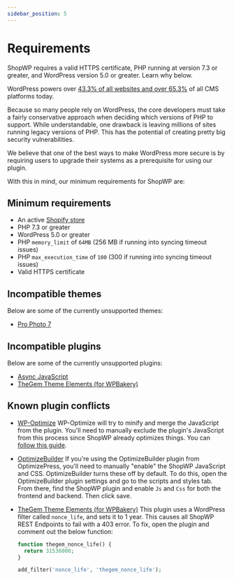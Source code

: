 ```yaml
---
sidebar_position: 5
---
```


# Requirements

ShopWP requires a valid HTTPS certificate, PHP running at version 7.3 or greater, and WordPress version 5.0 or greater. Learn why below.

WordPress powers over [43.3% of all websites and over 65.3%](https://w3techs.com/technologies/details/cm-wordpress/all/all) of all CMS platforms today.

Because so many people rely on WordPress, the core developers must take a fairly conservative approach when deciding which versions of PHP to support. While understandable, one drawback is leaving millions of sites running legacy versions of PHP. This has the potential of creating pretty big security vulnerabilities.

We believe that one of the best ways to make WordPress more secure is by requiring users to upgrade their systems as a prerequisite for using our plugin.

With this in mind, our minimum requirements for ShopWP are:

## Minimum requirements

- An active [Shopify store](https://shopify.pxf.io/5bPL0L)
- PHP 7.3 or greater
- WordPress 5.0 or greater
- PHP `memory_limit` of `64MB` (256 MB if running into syncing timeout issues)
- PHP `max_execution_time` of `100` (300 if running into syncing timeout issues)
- Valid HTTPS certificate

## Incompatible themes

Below are some of the currently unsupported themes:

- [Pro Photo 7](https://pro.photo)

## Incompatible plugins

Below are some of the currently unsupported plugins:

- [Async JavaScript](https://wordpress.org/plugins/async-javascript)
- [TheGem Theme Elements (for WPBakery)](https://codex-themes.com/thegem/)

## Known plugin conflicts

- [WP-Optimize](https://wordpress.org/plugins/async-javascript)
  WP-Optimize will try to minify and merge the JavaScript from the plugin. You'll need to manually exclude the plugin's JavaScript from this process since ShopWP already optimizes things. You can [follow this guide](https://getwpo.com/faqs/#How-do-I-exclude-individual-JavaScript-scripts-from-being-minified-and-merged-).

- [OptimizeBuilder](https://www.optimizepress.com/)
  If you're using the OptimizeBuilder plugin from OptimizePress, you'll need to manually "enable" the ShopWP JavaScript and CSS. OptimizeBuilder turns these off by default. To do this, open the OptimizeBuilder plugin settings and go to the scripts and styles tab. From there, find the ShopWP plugin and enable `Js` and `Css` for both the frontend and backend. Then click save.

- [TheGem Theme Elements (for WPBakery)](https://codex-themes.com/thegem/)
  This plugin uses a WordPress filter called `nonce_life`, and sets it to 1 year. This causes all ShopWP REST Endpoints to fail with a 403 error. To fix, open the plugin and comment out the below function:

  ```php
  function thegem_nonce_life() {
    return 31536000;
  }

  add_filter('nonce_life', 'thegem_nonce_life');
  ```
